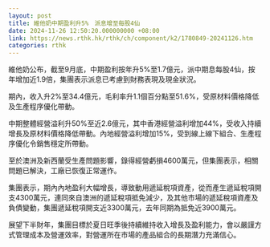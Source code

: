 ```yaml
---
layout: post
title: 維他奶中期盈利升5%　派息增至每股4仙
date: 2024-11-26 12:50:20.000000000 +08:00
link: https://news.rthk.hk/rthk/ch/component/k2/1780849-20241126.htm
categories: rthk
---
```


維他奶公布，截至9月底，中期盈利按年升5%至1.7億元，派中期息每股4仙，按年增加近1.9倍，集團表示派息已考慮到財務表現及現金狀況。

期內，收入升2%至34.4億元，毛利率升1.1個百分點至51.6%，受原材料價格降低及生產程序優化帶動。

中期整體經營溢利升50%至近2.6億元，其中香港經營溢利增加44%，受收入持續增長及原材料價格降低帶動。內地經營溢利增加15%，受到線上線下組合、生產程序優化令銷售穩定所帶動。

至於澳洲及新西蘭受生產問題影響，錄得經營虧損4600萬元，但集團表示，相關問題已解決，工廠已恢復正常運作。

集團表示，期內內地盈利大幅增長，導致動用遞延稅項資產，從而產生遞延稅項開支4300萬元，連同來自澳洲的遞延稅項抵免減少，及其他市場的遞延稅項資產及負債變動，集團遞延稅項開支近3300萬元，去年同期為抵免近3900萬元。

展望下半財年，集團目標於夏日旺季後持續維持收入增長及盈利能力，會以嚴謹方式管理成本及營運效率，對營運所在市場的產品組合的長期潛力充滿信心。
